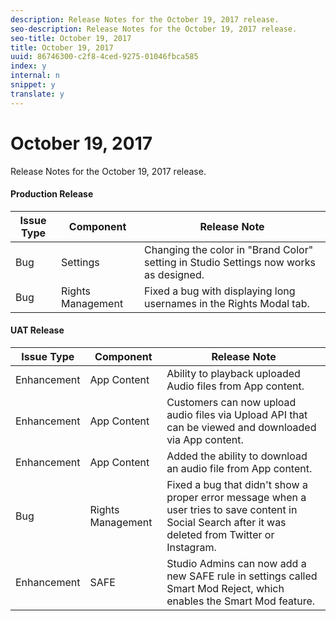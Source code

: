 ```yaml
---
description: Release Notes for the October 19, 2017 release.
seo-description: Release Notes for the October 19, 2017 release.
seo-title: October 19, 2017
title: October 19, 2017
uuid: 86746300-c2f8-4ced-9275-01046fbca585
index: y
internal: n
snippet: y
translate: y
---
```


# October 19, 2017

Release Notes for the October 19, 2017 release.

#### Production Release
|  **Issue Type** | **Component** | **Release Note** |
|---|---|---|
|  Bug | Settings | Changing the color in "Brand Color" setting in Studio Settings now works as designed.  |
|  Bug | Rights Management | Fixed a bug with displaying long usernames in the Rights Modal tab. |

#### UAT Release
|  **Issue Type** | **Component** | **Release Note** |
|---|---|---|
|  Enhancement | App Content | Ability to playback uploaded Audio files from App content. |
|  Enhancement | App Content | Customers can now upload audio files via Upload API that can be viewed and downloaded via App content. |
|  Enhancement | App Content | Added the ability to download an audio file from App content. |
|  Bug | Rights Management | Fixed a bug that didn't show a proper error message when a user tries to save content in Social Search after it was deleted from Twitter or Instagram. |
|  Enhancement | SAFE | Studio Admins can now add a new SAFE rule in settings called Smart Mod Reject, which enables the Smart Mod feature. |

